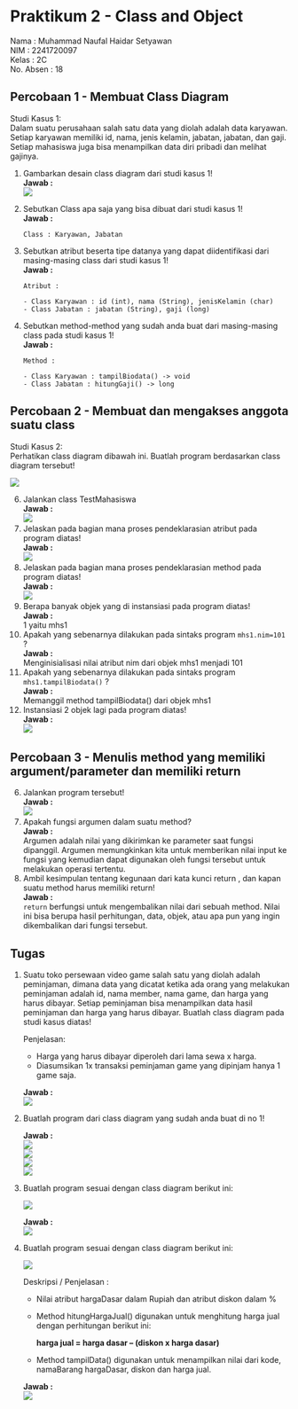 # Praktikum 2 - Class and Object

Nama : Muhammad Naufal Haidar Setyawan <br>
NIM : 2241720097 <br>
Kelas : 2C <br>
No. Absen : 18 <br>

## Percobaan 1 - Membuat Class Diagram

Studi Kasus 1: <br>
Dalam suatu perusahaan salah satu data yang diolah adalah data karyawan. Setiap karyawan memiliki id, nama, jenis kelamin, jabatan, jabatan, dan gaji. Setiap mahasiswa juga bisa menampilkan data diri pribadi dan melihat gajinya.

1. Gambarkan desain class diagram dari studi kasus 1! <br>
   **Jawab :** <br>
   <img src = "lib/percobaan1_1.png"> <br>
2. Sebutkan Class apa saja yang bisa dibuat dari studi kasus 1! <br>
   **Jawab :** <br>

   ```
   Class : Karyawan, Jabatan
   ```

3. Sebutkan atribut beserta tipe datanya yang dapat diidentifikasi dari masing-masing
   class dari studi kasus 1! <br>
   **Jawab :** <br>

   ```
   Atribut :

   - Class Karyawan : id (int), nama (String), jenisKelamin (char)
   - Class Jabatan : jabatan (String), gaji (long)
   ```

4. Sebutkan method-method yang sudah anda buat dari masing-masing class pada studi
   kasus 1! <br>
   **Jawab :** <br>

   ```
   Method :

   - Class Karyawan : tampilBiodata() -> void
   - Class Jabatan : hitungGaji() -> long
   ```

## Percobaan 2 - Membuat dan mengakses anggota suatu class

Studi Kasus 2: <br>
Perhatikan class diagram dibawah ini. Buatlah program berdasarkan class diagram tersebut!

<img src = "lib/percobaan2_1.jpg"> <br>

6. Jalankan class TestMahasiswa <br>
   **Jawab :** <br>
   <img src = "lib/percobaan2_6.png"> <br>
7. Jelaskan pada bagian mana proses pendeklarasian atribut pada program diatas! <br>
   **Jawab :** <br>
   <img src = "lib/percobaan2_7.png"> <br>
8. Jelaskan pada bagian mana proses pendeklarasian method pada program diatas! <br>
   **Jawab :** <br>
   <img src = "lib/percobaan2_8.png"> <br>
9. Berapa banyak objek yang di instansiasi pada program diatas! <br>
   **Jawab :** <br>
   1 yaitu mhs1
10. Apakah yang sebenarnya dilakukan pada sintaks program `mhs1.nim=101` ? <br>
    **Jawab :** <br>
    Menginisialisasi nilai atribut nim dari objek mhs1 menjadi 101
11. Apakah yang sebenarnya dilakukan pada sintaks program `mhs1.tampilBiodata()` ? <br>
    **Jawab :** <br>
    Memanggil method tampilBiodata() dari objek mhs1
12. Instansiasi 2 objek lagi pada program diatas! <br>
    **Jawab :** <br>
    <img src = "lib/percobaan2_12.png"> <br>

## Percobaan 3 - Menulis method yang memiliki argument/parameter dan memiliki return

6. Jalankan program tersebut! <br>
   **Jawab :** <br>
   <img src = "lib/percobaan3_6.png"> <br>
7. Apakah fungsi argumen dalam suatu method? <br>
   **Jawab :** <br>
   Argumen adalah nilai yang dikirimkan ke parameter saat fungsi dipanggil. Argumen memungkinkan kita untuk memberikan nilai input ke fungsi yang kemudian dapat digunakan oleh fungsi tersebut untuk melakukan operasi tertentu.
8. Ambil kesimpulan tentang kegunaan dari kata kunci return , dan kapan suatu method harus memiliki return! <br>
   **Jawab :** <br>
   `return` berfungsi untuk mengembalikan nilai dari sebuah method. Nilai ini bisa berupa hasil perhitungan, data, objek, atau apa pun yang ingin dikembalikan dari fungsi tersebut.

## Tugas

1.  Suatu toko persewaan video game salah satu yang diolah adalah peminjaman, dimana data yang dicatat ketika ada orang yang melakukan peminjaman adalah id, nama member, nama game, dan harga yang harus dibayar. Setiap peminjaman bisa menampilkan data hasil peminjaman dan harga yang harus dibayar. Buatlah class diagram pada studi kasus diatas!

    Penjelasan:

    - Harga yang harus dibayar diperoleh dari lama sewa x harga.
    - Diasumsikan 1x transaksi peminjaman game yang dipinjam hanya 1 game saja.

    **Jawab :** <br>
    <img src = "lib/tugasjawab_1.png"> <br>

2.  Buatlah program dari class diagram yang sudah anda buat di no 1!

    **Jawab :** <br>
    <img src = "lib/tugasjawab_2_1.png"> <br>
    <img src = "lib/tugasjawab_2_2.png"> <br>
    <img src = "lib/tugasjawab_2_3.png"> <br>
    <img src = "lib/tugasjawab_2_4.png"> <br>

3.  Buatlah program sesuai dengan class diagram berikut ini:

    <img src = "lib/tugas_3.jpg"> <br>

    **Jawab :** <br>
    <img src = "lib/tugasjawab_3.png"> <br>

4.  Buatlah program sesuai dengan class diagram berikut ini:

    <img src = "lib/tugas_4.jpg"> <br>

    Deskripsi / Penjelasan :

    - Nilai atribut hargaDasar dalam Rupiah dan atribut diskon dalam %
    - Method hitungHargaJual() digunakan untuk menghitung harga jual dengan perhitungan berikut ini: <br>

      **harga jual = harga dasar – (diskon x harga dasar)**

    - Method tampilData() digunakan untuk menampilkan nilai dari kode, namaBarang hargaDasar, diskon dan harga jual.

    **Jawab :** <br>
    <img src = "lib/tugasjawab_4.png"> <br>
